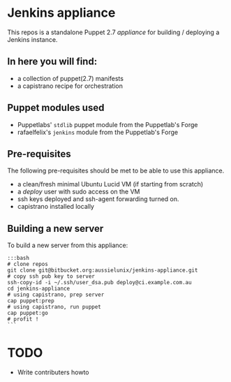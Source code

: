 # Jenkins appliance


This repos is a standalone Puppet 2.7 _appliance_ for building / deploying a Jenkins instance.

## In here you will find:  

* a collection of puppet(2.7) manifests  
* a capistrano recipe for orchestration  

## Puppet modules used

* Puppetlabs' `stdlib` puppet module from the Puppetlab's Forge
* rafaelfelix's `jenkins` module from the Puppetlab's Forge

## Pre-requisites

The following pre-requisites should be met to be able to use this appliance.  

* a clean/fresh minimal Ubuntu Lucid VM (if starting from scratch)  
* a *deploy* user with sudo access on the VM
* ssh keys deployed and ssh-agent forwarding turned on.  
* capistrano installed locally  

## Building a new server

To build a new server from this appliance:


    :::bash
    # clone repos
    git clone git@bitbucket.org:aussielunix/jenkins-appliance.git
    # copy ssh pub key to server
    ssh-copy-id -i ~/.ssh/user_dsa.pub deploy@ci.example.com.au
    cd jenkins-appliance
    # using capistrano, prep server
    cap puppet:prep
    # using capistrano, run puppet
    cap puppet:go 
    # profit !
    ```

# TODO

* Write contributers howto
